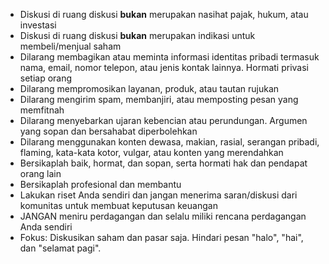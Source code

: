 - Diskusi di ruang diskusi **bukan** merupakan nasihat pajak, hukum, atau investasi
- Diskusi di ruang diskusi **bukan** merupakan indikasi untuk membeli/menjual saham
- Dilarang membagikan atau meminta informasi identitas pribadi termasuk nama, email, nomor telepon, atau jenis kontak lainnya. Hormati privasi setiap orang
- Dilarang mempromosikan layanan, produk, atau tautan rujukan
- Dilarang mengirim spam, membanjiri, atau memposting pesan yang memfitnah
- Dilarang menyebarkan ujaran kebencian atau perundungan. Argumen yang sopan dan bersahabat diperbolehkan
- Dilarang menggunakan konten dewasa, makian, rasial, serangan pribadi, flaming, kata-kata kotor, vulgar, atau konten yang merendahkan
- Bersikaplah baik, hormat, dan sopan, serta hormati hak dan pendapat orang lain
- Bersikaplah profesional dan membantu
- Lakukan riset Anda sendiri dan jangan menerima saran/diskusi dari komunitas untuk membuat keputusan keuangan
- JANGAN meniru perdagangan dan selalu miliki rencana perdagangan Anda sendiri
- Fokus: Diskusikan saham dan pasar saja. Hindari pesan "halo", "hai", dan "selamat pagi".
